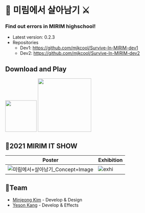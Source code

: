 # 👾 미림에서 살아남기 ⚔
### Find out errors in MIRIM highschool!
* Latest version: 0.2.3
* Repositories 
  * Dev1: https://github.com/mjkcool/Survive-In-MIRIM-dev1
  * Dev2: https://github.com/mjkcool/Survive-In-MIRIM-dev2
  
  
## Download and Play
<img width="100" src="https://user-images.githubusercontent.com/53461080/125166562-259a0080-e1d7-11eb-9ca4-5779de8f55dd.png"></img>
<a target="blank_" href="https://play.google.com/store/apps/details?id=kr.hs.emirim.surviveinmirim"> <img width="170" src="https://user-images.githubusercontent.com/53461080/110714513-de126080-8246-11eb-9e35-add97a26accd.png"></img></a>

  
  
## 🎉2021 MIRIM IT SHOW 
|Poster|Exhibition|
|------|----------|
|![미림에서+살아남기_Concept+Image](https://user-images.githubusercontent.com/53461080/125166269-c8517f80-e1d5-11eb-8793-0cb0801b81e8.png)|![exhi](https://user-images.githubusercontent.com/53461080/125166474-ba502e80-e1d6-11eb-9c2d-13cc12bbf46b.jpg)|
  
  
## 🤝Team
* [Minjeong Kim](https://github.com/mjkcool) - Develop & Design
* [Yeson Kang](https://github.com/kangyeson) - Develop & Effects
